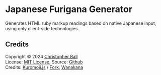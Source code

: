 # Japanese Furigana Generator
Generates HTML ruby markup readings based on native Japanese input, using only client-side technologies.

## Credits

Copyright © 2024 <a href="https://github.com/christopherball" target="_blank">Christopher Ball</a><br />
License: <a href="https://github.com/christopherball/japaneseFuriganaGenerator/blob/main/LICENSE">MIT License</a>, Source: <a href="https://github.com/christopherball/japaneseFuriganaGenerator">Github</a><br />
Credits: <a href="https://github.com/takuyaa/kuromoji.js">Kuromoji.js</a> / <a href="https://github.com/sglkc/kuromoji.js">Fork</a>, <a href="https://github.com/WaniKani/WanaKana">Wanakana</a>